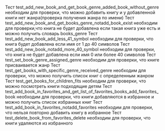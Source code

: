 Тест test_add_new_book_and_get_book_genre_added_book_without_genre необходим для проверки, что можно добавить книгу и у добавленной книги нет жанра(проверка получения жанра по имени)
Тест test_add_new_book_and_get_books_genre_notadd_book_exist необходим для проверки,что книга не будет добавлена если такая книга уже есть и можно получить словарь books_genre
Тест test_add_new_book_add_less_41_symbol необходим для проверки, что книга будет добавлена если имя от 1 до 40 символов
Тест test_add_new_book_notadd_more_40_symbol необходим для проверки, что книга не будет добавлена если имя 0 или более 40 символов
Тест test_set_book_genre_assigned_genre необходим для проверки, что книге присваивается жанр
Тест test_get_books_with_specific_genre_received_genre необходим для проверки, что можно получить список книг с определенным жанром
Тест test_get_books_for_children_fits необходим для проверки, что можно посмотреть книги подходящие детям
Тест test_add_book_in_favorites_and_get_list_of_favorites_books_add_favorites_book необходим для проверки, что книги добавляются в избранное и можно получить список избранных книг
Тест test_add_book_in_favorites_notadd_favorites необходим для проверки, что нельзя повторно добавить книгу в избранное
Тест test_delete_book_from_favorites_delete необходим для проверки, что книги удаляются из избранного


